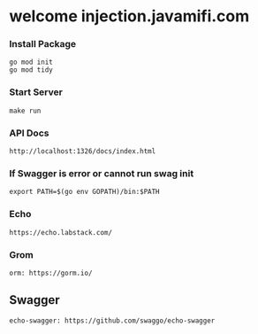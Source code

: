 # welcome injection.javamifi.com

### Install Package

```
go mod init
go mod tidy
```

### Start Server

```
make run
```

### API Docs

`http://localhost:1326/docs/index.html`

### If Swagger is error or cannot run swag init

```
export PATH=$(go env GOPATH)/bin:$PATH
```

### Echo

```
https://echo.labstack.com/
```

### Grom

```
orm: https://gorm.io/
```

## Swagger

```
echo-swagger: https://github.com/swaggo/echo-swagger
```
